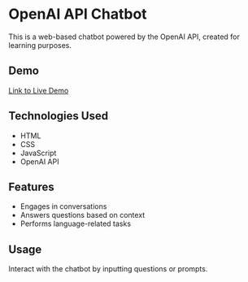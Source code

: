 # OpenAI API Chatbot

This is a web-based chatbot powered by the OpenAI API, created for learning purposes.

## Demo

[Link to Live Demo](https://umakant3525.github.io/chatbot/)

## Technologies Used

- HTML
- CSS
- JavaScript
- OpenAI API

## Features

- Engages in conversations
- Answers questions based on context
- Performs language-related tasks

## Usage

Interact with the chatbot by inputting questions or prompts.
